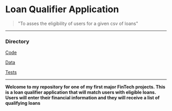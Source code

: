 # Loan Qualifier Application

>"To asses the eligibility of users for a given csv of loans"

---
### Directory
[Code](Starter_Code/qualifier/app.py)

[Data](Start_Code/qualifier/data)

[Tests](Starter_Code/qualifier/tests/test_qualifier.py)

---
**Welcome to my repository for one of my first major FinTech projects.
This is a loan qualifier application that will match users with eligible loans.
Users will enter their financial information and they will receive a list of qualifying loans**
